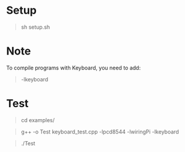 # Setup 

>sh setup.sh

# Note 
To compile programs with Keyboard, you need to add:

>    -lkeyboard

# Test

>cd examples/

>g++ -o Test keyboard_test.cpp -lpcd8544 -lwiringPi -lkeyboard

>./Test